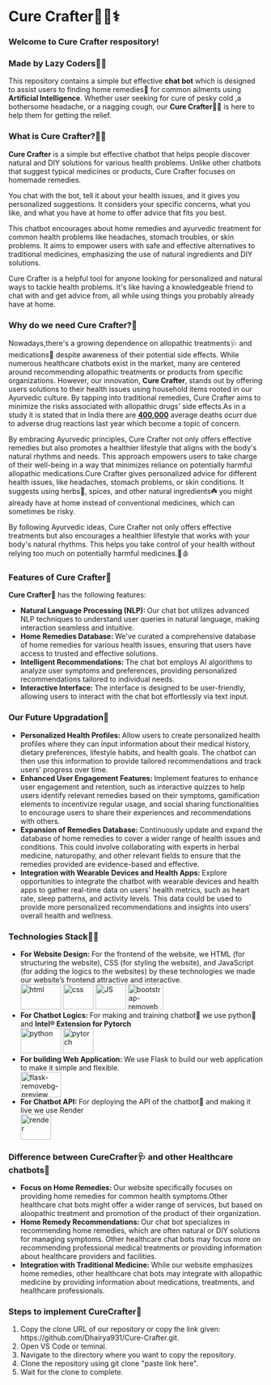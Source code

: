 <h1>Cure Crafter👨‍⚕️⚕️</h1>
<h3>Welcome to Cure Crafter respository!</h3>
<h3>Made by Lazy Coders🧑‍💻</h3>
<p>This repository contains a simple but effective <b>chat bot</b> which is designed to assist users to finding home remedies🌿 for common ailments using <b>Artificial Intelligence</b>.
Whether user seeking for cure of pesky cold ,a bothersome headache, or a nagging cough, our <b>Cure Crafter</b>👨‍⚕️ is here to help them for getting the relief.</p>
<h3>What is Cure Crafter?👨‍⚕️</h3>
<p><b>Cure Crafter</b> is a simple but effective chatbot that helps people discover natural and DIY solutions for various health problems. Unlike other chatbots that suggest typical medicines or products, Cure Crafter focuses on homemade remedies.

You chat with the bot, tell it about your health issues, and it gives you personalized suggestions. It considers your specific concerns, what you like, and what you have at home to offer advice that fits you best.

This chatbot encourages about home remedies and ayurvedic treatment for common health problems like headaches, stomach troubles, or skin problems. It aims to empower users with safe and effective alternatives to traditional medicines, emphasizing the use of natural ingredients and DIY solutions.

Cure Crafter is a helpful tool for anyone looking for personalized and natural ways to tackle health problems. It's like having a knowledgeable friend to chat with and get advice from, all while using things you probably already have at home. </p>

<h3>Why do we need Cure Crafter?🧐</h3>
<p>Nowadays,there's a growing dependence on allopathic treatments🩺 and medications💊 despite awareness of their potential side effects. While numerous healthcare chatbots exist in the market, many are centered around recommending allopathic treatments or products from specific organizations. However, our innovation, <b>Cure Crafter</b>, stands out by offering users solutions to their health issues using household items rooted in our Ayurvedic culture. By tapping into traditional remedies, Cure Crafter aims to minimize the risks associated with allopathic drugs' side effects.As in a study it is stated that in India there are <b><u>400,000</u></b> average deaths ocurr due to adverse drug reactions last year which become a topic of concern. </p>
<p>By embracing Ayurvedic principles, Cure Crafter not only offers effective remedies but also promotes a healthier lifestyle that aligns with the body's natural rhythms and needs. This approach empowers users to take charge of their well-being in a way that minimizes reliance on potentially harmful allopathic medications.Cure Crafter gives personalized advice for different health issues, like headaches, stomach problems, or skin conditions. It suggests using herbs🌿, spices, and other natural ingredients☘️ you might already have at home instead of conventional medicines, which can sometimes be risky.</p>
<p>By following Ayurvedic ideas, Cure Crafter not only offers effective treatments but also encourages a healthier lifestyle that works with your body's natural rhythms. This helps you take control of your health without relying too much on potentially harmful medicines.💊🩸</p>
<h3>Features of Cure Crafter🤩</h3>
<p><b>Cure Crafter🤖</b> has the following features:</p>
<ul>
  <li><b>Natural Language Processing (NLP): </b>Our chat bot utilizes advanced NLP techniques to understand user queries in natural language, making interaction seamless and intuitive.</li>
  <li><b>Home Remedies Database: </b>We've curated a comprehensive database of home remedies for various health issues, ensuring that users have access to trusted and effective solutions.</li>
  <li><b>Intelligent Recommendations: </b>The chat bot employs AI algorithms to analyze user symptoms and preferences, providing personalized recommendations tailored to individual needs.</li>
  <li><b>Interactive Interface: </b>The interface is designed to be user-friendly, allowing users to interact with the chat bot effortlessly via text input.</li>
</ul>
<h3>Our Future Upgradation🥳</h3>
<ul>
  <li><b>Personalized Health Profiles: </b>Allow users to create personalized health profiles where they can input information about their medical history, dietary preferences, lifestyle habits, and health goals. The chatbot can then use this information to provide tailored recommendations and track users' progress over time.</li>
  <li><b>Enhanced User Engagement Features: </b> Implement features to enhance user engagement and retention, such as interactive quizzes to help users identify relevant remedies based on their symptoms, gamification elements to incentivize regular usage, and social sharing functionalities to encourage users to share their experiences and recommendations with others.</li>
  <li><b>Expansion of Remedies Database: </b>Continuously update and expand the database of home remedies to cover a wider range of health issues and conditions. This could involve collaborating with experts in herbal medicine, naturopathy, and other relevant fields to ensure that the remedies provided are evidence-based and effective.</li>
  <li><b>Integration with Wearable Devices and Health Apps: </b>Explore opportunities to integrate the chatbot with wearable devices and health apps to gather real-time data on users' health metrics, such as heart rate, sleep patterns, and activity levels. This data could be used to provide more personalized recommendations and insights into users' overall health and wellness.</li>
</ul>
<h3>Technologies Stack👩‍💻</h3>
<ul>
  <li><b>For Website Design: </b>For the frontend of the website, we HTML (for structuring the website), CSS (for styling the website), and JavaScript (for adding the logics to the websites) by these technologies we made our website’s frontend attractive and interactive.</li>
  <img src="https://i.ibb.co/vP4j3qP/html.png" alt="html" border="0" width="80" height="50">
  <img src="https://i.ibb.co/4Y7xW5N/css.png" alt="css" border="0" width="60" height="50">
  <img src="https://i.ibb.co/kgDD4LZ/JS.png" alt="JS" border="0" width="60" height="50">
  <img src="https://i.ibb.co/yQ0VC3b/bootstrap-removebg-preview.png" alt="bootstrap-removebg-preview" border="0" width="70" height="50">
  <li><b>For Chatbot Logics: </b>For making and training chatbot🤖 we use python🐍 and <b>Intel® Extension for Pytorch</b></li>
  <img src="https://i.ibb.co/wpTTVmB/python.png" alt="python" border="0" width="80" height="50">
  <img src="https://i.ibb.co/VqFbDPK/pytorch.png" alt="pytorch" border="0" width="60" height="50">
  <li>
    <b>For building Web Application: </b>We use Flask to build our web application to make it simple and flexible.
  </li>
  <img src="https://i.ibb.co/JHP7JrR/flask-removebg-preview.png" alt="flask-removebg-preview" border="0" width="80" height="50">
  <li><b>For Chatbot API: </b>For deploying the API of the chatbot🤖 and making it live we use Render</li>
  <img src="https://i.ibb.co/R4qNRpm/fotor-20240321132118.jpg" alt="render" border="0" width="60" height="50" >
</ul>
<h3>Difference between CureCrafter🩺 and other Healthcare chatbots🤖</h3>
<ul>
  <li><b>Focus on Home Remedies: </b>Our website specifically focuses on providing home remedies for common health symptoms.Other healthcare chat bots might offer a wider range of services, but based on aloopathic treatment and promotion of the product of their organization.</li>
  <li><b>Home Remedy Recommendations: </b>Our chat bot specializes in recommending home remedies, which are often natural or DIY solutions for managing symptoms. Other healthcare chat bots may focus more on recommending professional medical treatments or providing information about healthcare providers and facilities.</li>
  <li><b>Integration with Traditional Medicine: </b>While our website emphasizes home remedies, other healthcare chat bots may integrate with allopathic medicine by providing information about medications, treatments, and healthcare professionals.</li>
</ul>
<h3>Steps to implement CureCrafter🌿</h3>
<ol>
  <li>Copy the clone URL of our repository or copy the link given: https://github.com/Dhairya931/Cure-Crafter.git. </li>
  <li>Open VS Code or teminal.</li>
  <li>Navigate to the directory where you want to copy the repository.</li>
  <li>Clone the repository using git clone "paste link here". </li>
  <li>Wait for the clone to complete.</li>
</ol>


